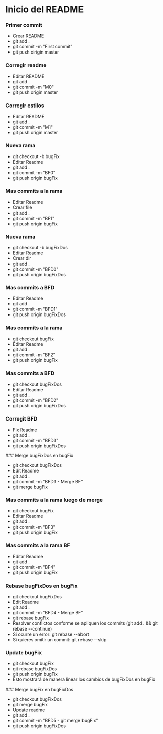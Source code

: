 Inicio del README
=================

### Primer commit
 - Crear README
 - git add .
 - git commit -m "First commit"
 - git push oirigin master

### Corregir readme
 - Editar README
 - git add .
 - git commit -m "M0"
 - git push origin master

### Corregir estilos
 - Editar README
 - git add .
 - git commit -m "M1"
 - git push origin master



### Nueva rama
 - git checkout -b bugFix
 - Editar Readme
 - git add .
 - git commit -m "BF0"
 - git push origin bugFix

### Mas commits a la rama
 - Editar Readme
 - Crear file
 - git add .
 - git commit -m "BF1"
 - git push origin bugFix



### Nueva rama
 - git checkout -b bugFixDos
 - Editar Readme
 - Crear dir
 - git add .
 - git commit -m "BFD0"
 - git push origin bugFixDos

### Mas commits a BFD
 - Editar Readme
 - git add .
 - git commit -m "BFD1"
 - git push origin bugFixDos



### Mas commits a la rama
 - git checkout bugFix
 - Editar Readme
 - git add .
 - git commit -m "BF2"
 - git push origin bugFix



### Mas commits a BFD
 - git checkout bugFixDos
 - Editar Readme
 - git add .
 - git commit -m "BFD2"
 - git push origin bugFixDos

### Corregit BFD
 - Fix Readme
 - git add .
 - git commit -m "BFD3"
 - git push origin bugFixDos



### Merge bugFixDos en bugFix
 - git checkout bugFixDos
 - Edit Readme
 - git add .
 - git commit -m "BFD3 - Merge BF"
 - git merge bugFix



### Mas commits a la rama luego de merge
 - git checkout bugFix
 - Editar Readme
 - git add .
 - git commit -m "BF3"
 - git push origin bugFix

### Mas commits a la rama BF
 - Editar Readme
 - git add .
 - git commit -m "BF4"
 - git push origin bugFix



### Rebase bugFixDos en bugFix
 - git checkout bugFixDos
 - Edit Readme
 - git add .
 - git commit -m "BFD4 - Merge BF"
 - git rebase bugFix
 - Resolver conflictos conforme se apliquen los commits (git add . && git rebase --continue)
 - Si ocurre un error: git rebase --abort
 - Si quieres omitir un commit: git rebase --skip



### Update bugFix
 - git checkout bugFix
 - git rebase bugFixDos
 - git push origin bugFix
 - Esto mostrará de manera linear los cambios de bugFixDos en bugFix



### Merge bugFix en bugFixDos
 - git checkout bugFixDos
 - git merge bugFix
 - Update readme
 - git add .
 - git commit -m "BFD5 - git merge bugFix"
 - git push origin bugFixDos


